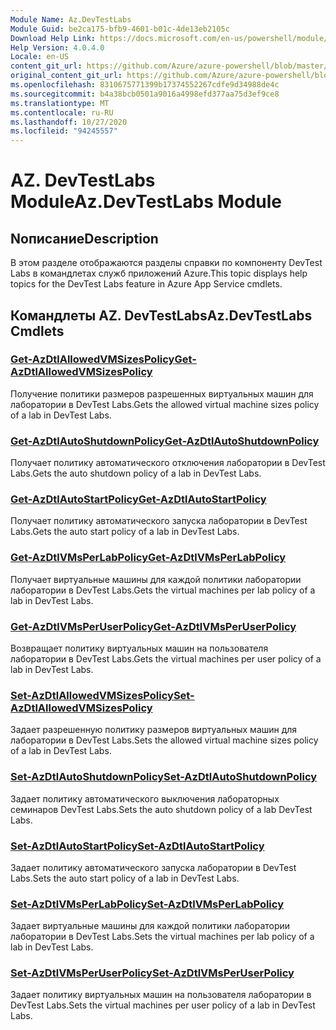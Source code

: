 ```yaml
---
Module Name: Az.DevTestLabs
Module Guid: be2ca175-bfb9-4601-b01c-4de13eb2105c
Download Help Link: https://docs.microsoft.com/en-us/powershell/module/az.devtestlabs
Help Version: 4.0.4.0
Locale: en-US
content_git_url: https://github.com/Azure/azure-powershell/blob/master/src/DevTestLabs/DevTestLabs/help/Az.DevTestLabs.md
original_content_git_url: https://github.com/Azure/azure-powershell/blob/master/src/DevTestLabs/DevTestLabs/help/Az.DevTestLabs.md
ms.openlocfilehash: 8310675771399b17374552267cdfe9d34988de4c
ms.sourcegitcommit: b4a38bcb0501a9016a4998efd377aa75d3ef9ce8
ms.translationtype: MT
ms.contentlocale: ru-RU
ms.lasthandoff: 10/27/2020
ms.locfileid: "94245557"
---
```

# <span data-ttu-id="9e55d-101">AZ. DevTestLabs Module</span><span class="sxs-lookup"><span data-stu-id="9e55d-101">Az.DevTestLabs Module</span></span>
## <span data-ttu-id="9e55d-102">Nописание</span><span class="sxs-lookup"><span data-stu-id="9e55d-102">Description</span></span>
<span data-ttu-id="9e55d-103">В этом разделе отображаются разделы справки по компоненту DevTest Labs в командлетах служб приложений Azure.</span><span class="sxs-lookup"><span data-stu-id="9e55d-103">This topic displays help topics for the DevTest Labs feature in Azure App Service cmdlets.</span></span>

## <span data-ttu-id="9e55d-104">Командлеты AZ. DevTestLabs</span><span class="sxs-lookup"><span data-stu-id="9e55d-104">Az.DevTestLabs Cmdlets</span></span>
### [<span data-ttu-id="9e55d-105">Get-AzDtlAllowedVMSizesPolicy</span><span class="sxs-lookup"><span data-stu-id="9e55d-105">Get-AzDtlAllowedVMSizesPolicy</span></span>](Get-AzDtlAllowedVMSizesPolicy.md)
<span data-ttu-id="9e55d-106">Получение политики размеров разрешенных виртуальных машин для лаборатории в DevTest Labs.</span><span class="sxs-lookup"><span data-stu-id="9e55d-106">Gets the allowed virtual machine sizes policy of a lab in DevTest Labs.</span></span>

### [<span data-ttu-id="9e55d-107">Get-AzDtlAutoShutdownPolicy</span><span class="sxs-lookup"><span data-stu-id="9e55d-107">Get-AzDtlAutoShutdownPolicy</span></span>](Get-AzDtlAutoShutdownPolicy.md)
<span data-ttu-id="9e55d-108">Получает политику автоматического отключения лаборатории в DevTest Labs.</span><span class="sxs-lookup"><span data-stu-id="9e55d-108">Gets the auto shutdown policy of a lab in DevTest Labs.</span></span>

### [<span data-ttu-id="9e55d-109">Get-AzDtlAutoStartPolicy</span><span class="sxs-lookup"><span data-stu-id="9e55d-109">Get-AzDtlAutoStartPolicy</span></span>](Get-AzDtlAutoStartPolicy.md)
<span data-ttu-id="9e55d-110">Получает политику автоматического запуска лаборатории в DevTest Labs.</span><span class="sxs-lookup"><span data-stu-id="9e55d-110">Gets the auto start policy of a lab in DevTest Labs.</span></span>

### [<span data-ttu-id="9e55d-111">Get-AzDtlVMsPerLabPolicy</span><span class="sxs-lookup"><span data-stu-id="9e55d-111">Get-AzDtlVMsPerLabPolicy</span></span>](Get-AzDtlVMsPerLabPolicy.md)
<span data-ttu-id="9e55d-112">Получает виртуальные машины для каждой политики лаборатории лаборатории в DevTest Labs.</span><span class="sxs-lookup"><span data-stu-id="9e55d-112">Gets the virtual machines per lab policy of a lab in DevTest Labs.</span></span>

### [<span data-ttu-id="9e55d-113">Get-AzDtlVMsPerUserPolicy</span><span class="sxs-lookup"><span data-stu-id="9e55d-113">Get-AzDtlVMsPerUserPolicy</span></span>](Get-AzDtlVMsPerUserPolicy.md)
<span data-ttu-id="9e55d-114">Возвращает политику виртуальных машин на пользователя лаборатории в DevTest Labs.</span><span class="sxs-lookup"><span data-stu-id="9e55d-114">Gets the virtual machines per user policy of a lab in DevTest Labs.</span></span>

### [<span data-ttu-id="9e55d-115">Set-AzDtlAllowedVMSizesPolicy</span><span class="sxs-lookup"><span data-stu-id="9e55d-115">Set-AzDtlAllowedVMSizesPolicy</span></span>](Set-AzDtlAllowedVMSizesPolicy.md)
<span data-ttu-id="9e55d-116">Задает разрешенную политику размеров виртуальных машин для лаборатории в DevTest Labs.</span><span class="sxs-lookup"><span data-stu-id="9e55d-116">Sets the allowed virtual machine sizes policy of a lab in DevTest Labs.</span></span>

### [<span data-ttu-id="9e55d-117">Set-AzDtlAutoShutdownPolicy</span><span class="sxs-lookup"><span data-stu-id="9e55d-117">Set-AzDtlAutoShutdownPolicy</span></span>](Set-AzDtlAutoShutdownPolicy.md)
<span data-ttu-id="9e55d-118">Задает политику автоматического выключения лабораторных семинаров DevTest Labs.</span><span class="sxs-lookup"><span data-stu-id="9e55d-118">Sets the auto shutdown policy of a lab DevTest Labs.</span></span>

### [<span data-ttu-id="9e55d-119">Set-AzDtlAutoStartPolicy</span><span class="sxs-lookup"><span data-stu-id="9e55d-119">Set-AzDtlAutoStartPolicy</span></span>](Set-AzDtlAutoStartPolicy.md)
<span data-ttu-id="9e55d-120">Задает политику автоматического запуска лаборатории в DevTest Labs.</span><span class="sxs-lookup"><span data-stu-id="9e55d-120">Sets the auto start policy of a lab in DevTest Labs.</span></span>

### [<span data-ttu-id="9e55d-121">Set-AzDtlVMsPerLabPolicy</span><span class="sxs-lookup"><span data-stu-id="9e55d-121">Set-AzDtlVMsPerLabPolicy</span></span>](Set-AzDtlVMsPerLabPolicy.md)
<span data-ttu-id="9e55d-122">Задает виртуальные машины для каждой политики лаборатории лаборатории в DevTest Labs.</span><span class="sxs-lookup"><span data-stu-id="9e55d-122">Sets the virtual machines per lab policy of a lab in DevTest Labs.</span></span>

### [<span data-ttu-id="9e55d-123">Set-AzDtlVMsPerUserPolicy</span><span class="sxs-lookup"><span data-stu-id="9e55d-123">Set-AzDtlVMsPerUserPolicy</span></span>](Set-AzDtlVMsPerUserPolicy.md)
<span data-ttu-id="9e55d-124">Задает политику виртуальных машин на пользователя лаборатории в DevTest Labs.</span><span class="sxs-lookup"><span data-stu-id="9e55d-124">Sets the virtual machines per user policy of a lab in DevTest Labs.</span></span>

